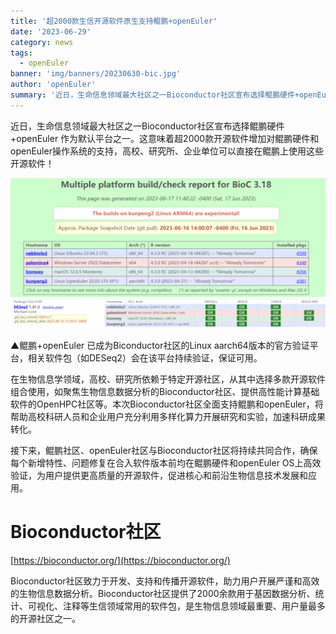 ```yaml
---
title: '超2000款生信开源软件原生支持鲲鹏+openEuler'
date: '2023-06-29'
category: news
tags:
  - openEuler
banner: 'img/banners/20230630-bic.jpg'
author: 'openEuler'
summary: '近日，生命信息领域最大社区之一Bioconductor社区宣布选择鲲鹏硬件+openEuler作为默认平台之一。'
---
```




近日，生命信息领域最大社区之一Bioconductor社区宣布选择鲲鹏硬件+openEuler
作为默认平台之一。这意味着超2000款开源软件增加对鲲鹏硬件和openEuler操作系统的支持，高校、研究所、企业单位可以直接在鲲鹏上使用这些开源软件！

<img src="./media/image1.png" width="1000" >

<img src="./media/image2.png" width="1000" >

▲鲲鹏+openEuler 已成为Biconductor社区的Linux
aarch64版本的官方验证平台，相关软件包（如DESeq2）会在该平台持续验证，保证可用。

在生物信息学领域，高校、研究所依赖于特定开源社区，从其中选择多款开源软件组合使用，如聚焦生物信息数据分析的Bioconductor社区、提供高性能计算基础软件的OpenHPC社区等。本次Bioconductor社区全面支持鲲鹏和openEuler，将帮助高校科研人员和企业用户充分利用多样化算力开展研究和实验，加速科研成果转化。

接下来，鲲鹏社区、openEuler社区与Bioconductor社区将持续共同合作，确保每个新增特性、问题修复在合入软件版本前均在鲲鹏硬件和openEuler
OS上高效验证，为用户提供更高质量的开源软件，促进核心和前沿生物信息技术发展和应用。

# Bioconductor社区

[https://bioconductor.org/](https://bioconductor.org/)

Bioconductor社区致力于开发、支持和传播开源软件，助力用户开展严谨和高效的生物信息数据分析。Bioconductor社区提供了2000余款用于基因数据分析、统计、可视化、注释等生信领域常用的软件包，是生物信息领域最重要、用户量最多的开源社区之一。

